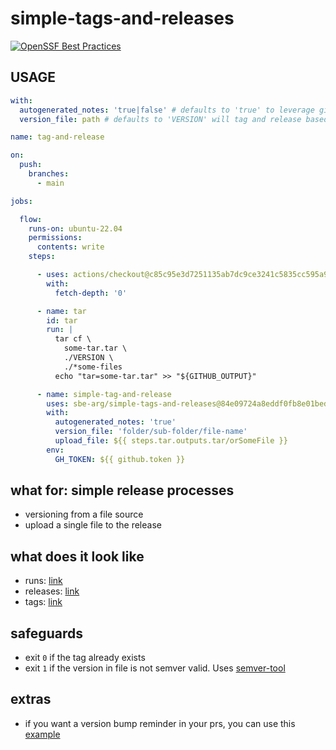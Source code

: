 # simple-tags-and-releases

[![OpenSSF Best Practices](https://bestpractices.coreinfrastructure.org/projects/7521/badge)](https://bestpractices.coreinfrastructure.org/projects/7521)

## USAGE

```yaml
with:
  autogenerated_notes: 'true|false' # defaults to 'true' to leverage github autogenerated notes in the release
  version_file: path # defaults to 'VERSION' will tag and release based on the contents of the file such as 'v1.2.3'
```

```yaml
name: tag-and-release

on:
  push:
    branches:
      - main

jobs:

  flow:
    runs-on: ubuntu-22.04
    permissions:
      contents: write
    steps:

      - uses: actions/checkout@c85c95e3d7251135ab7dc9ce3241c5835cc595a9 # v3.5.3
        with:
          fetch-depth: '0'

      - name: tar
        id: tar
        run: |
          tar cf \
            some-tar.tar \
            ./VERSION \
            ./*some-files
          echo "tar=some-tar.tar" >> "${GITHUB_OUTPUT}"

      - name: simple-tag-and-release
        uses: sbe-arg/simple-tags-and-releases@84e09724a8eddf0fb8e01bedc91ab95f142d203d # v0.2.0
        with:
          autogenerated_notes: 'true'
          version_file: 'folder/sub-folder/file-name'
          upload_file: ${{ steps.tar.outputs.tar/orSomeFile }}
        env:
          GH_TOKEN: ${{ github.token }}
```
## what for: simple release processes

- versioning from a file source
- upload a single file to the release

## what does it look like

- runs: [link](https://github.com/sbe-arg/simple-tags-and-releases/actions/workflows/simple.yml)
- releases: [link](https://github.com/sbe-arg/simple-tags-and-releases/releases)
- tags: [link](https://github.com/sbe-arg/simple-tags-and-releases/tags)

## safeguards

- exit `0` if the tag already exists
- exit `1` if the version in file is not semver valid. Uses [semver-tool](https://github.com/fsaintjacques/semver-tool)

## extras

- if you want a version bump reminder in your prs, you can use this [example](https://github.com/sbe-arg/simple-tags-and-releases/blob/main/.github/workflows/version-reminder.yml)